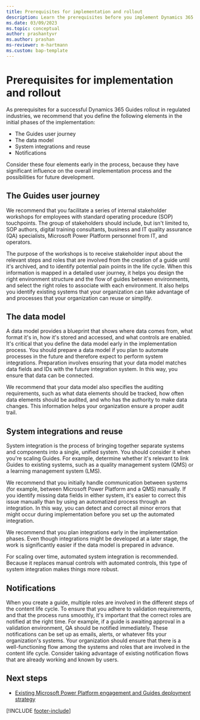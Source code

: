 ```yaml
---
title: Prerequisites for implementation and rollout
description: Learn the prerequisites before you implement Dynamics 365 Guides in a regulated industry, and to help plan the rollout of the solution.
ms.date: 03/09/2023
ms.topic: conceptual
author: prashantyvr
ms.author: prashan
ms-reviewer: m-hartmann
ms.custom: bap-template
---
```


# Prerequisites for implementation and rollout

As prerequisites for a successful Dynamics 365 Guides rollout in regulated industries, we recommend that you define the following elements in the initial phases of the implementation:

- The Guides user journey
- The data model
- System integrations and reuse
- Notifications

Consider these four elements early in the process, because they have significant influence on the overall implementation process and the possibilities for future development.

## The Guides user journey

We recommend that you facilitate a series of internal stakeholder workshops for employees with standard operating procedure (SOP) touchpoints. The group of stakeholders should include, but isn't limited to, SOP authors, digital training consultants, business and IT quality assurance (QA) specialists, Microsoft Power Platform personnel from IT, and operators.

The purpose of the workshops is to receive stakeholder input about the relevant steps and roles that are involved from the creation of a guide until it's archived, and to identify potential pain points in the life cycle. When this information is mapped in a detailed user journey, it helps you design the right environment structure and the flow of guides between environments, and select the right roles to associate with each environment. It also helps you identify existing systems that your organization can take advantage of and processes that your organization can reuse or simplify.

## The data model

A data model provides a blueprint that shows where data comes from, what format it's in, how it's stored and accessed, and what controls are enabled. It's critical that you define the data model early in the implementation process. You should prepare a data model if you plan to automate processes in the future and therefore expect to perform system integrations. Preparation involves ensuring that your data model matches data fields and IDs with the future integration system. In this way, you ensure that data can be connected.

We recommend that your data model also specifies the auditing requirements, such as what data elements should be tracked, how often data elements should be audited, and who has the authority to make data changes. This information helps your organization ensure a proper audit trail.

## System integrations and reuse

System integration is the process of bringing together separate systems and components into a single, unified system. You should consider it when you're scaling Guides. For example, determine whether it's relevant to link Guides to existing systems, such as a quality management system (QMS) or a learning management system (LMS).

We recommend that you initially handle communication between systems (for example, between Microsoft Power Platform and a QMS) manually. If you identify missing data fields in either system, it's easier to correct this issue manually than by using an automatized process through an integration. In this way, you can detect and correct all minor errors that might occur during implementation before you set up the automated integration.

We recommend that you plan integrations early in the implementation phases. Even though integrations might be developed at a later stage, the work is significantly easier if the data model is prepared in advance.

For scaling over time, automated system integration is recommended. Because it replaces manual controls with automated controls, this type of system integration makes things more robust.

## Notifications

When you create a guide, multiple roles are involved in the different steps of the content life cycle. To ensure that you adhere to validation requirements, and that the process runs smoothly, it's important that the correct roles are notified at the right time. For example, if a guide is awaiting approval in a validation environment, QA should be notified immediately. These notifications can be set up as emails, alerts, or whatever fits your organization's systems. Your organization should ensure that there is a well-functioning flow among the systems and roles that are involved in the content life cycle. Consider taking advantage of existing notification flows that are already working and known by users.

## Next steps

- [Existing Microsoft Power Platform engagement and Guides deployment strategy](strategy-for-existing-power-platform-engagement-and-guides-deployment.md)

[!INCLUDE [footer-include](../../includes/footer-banner.md)]
